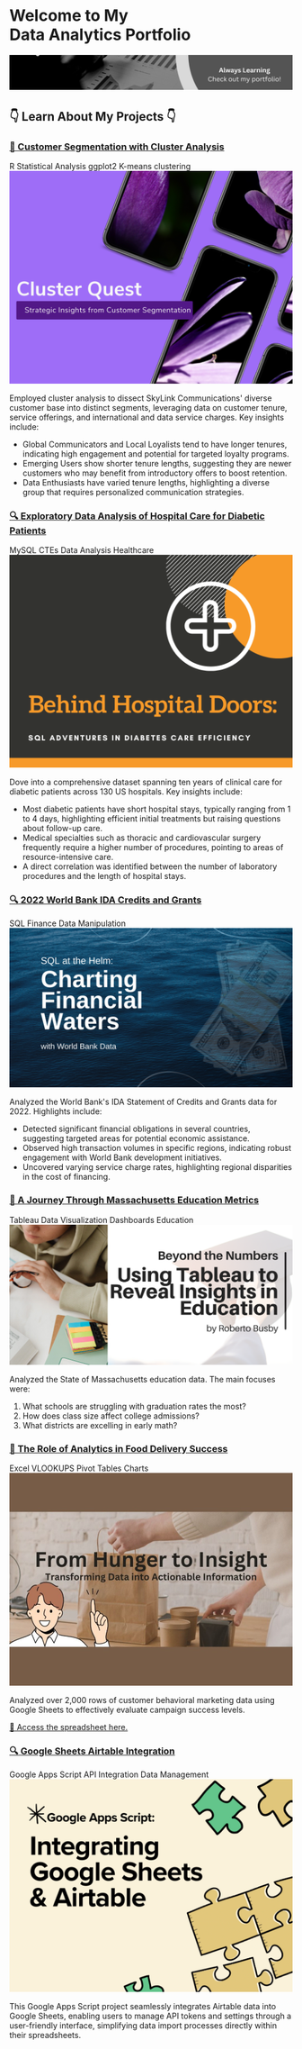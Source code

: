 <div class="index-header-container">
    <h1>Welcome to My <br> Data Analytics Portfolio</h1>  
    <img src="images/background_site.png?raw=true"/>
    <br>
    <h2>👇 Learn About My Projects 👇</h2>
</div>

<!-- Project 5: R Clusters-->
<div class="project-card" id="r-clusters">
    <h3><a href="https://github.com/RB-DataAnalyst/rb-dataanalyst.github.io/blob/master/projects/cluster.md" target="_blank">🔗 Customer Segmentation with Cluster Analysis</a></h3>
    <div class="project-skills-container">
        <span class="project-skills-label"></span>
        <div class="project-skills">
            <span class="project-skill-tag">R</span>
            <span class="project-skill-tag">Statistical Analysis</span>
            <span class="project-skill-tag">ggplot2</span> 
            <span class="project-skill-tag">K-means clustering</span>
        </div>
    </div>
    <a href="https://github.com/RB-DataAnalyst/rb-dataanalyst.github.io/blob/master/projects/cluster.md" target="_blank">
        <img src="images/cluster/cluster.png?raw=true" alt="Project Image"/>
    </a>
    <p>Employed cluster analysis to dissect SkyLink Communications' diverse customer base into distinct segments, leveraging data on customer tenure, service offerings, and international and data service charges. Key insights include:</p>
    <ul>
        <li>Global Communicators and Local Loyalists tend to have longer tenures, indicating high engagement and potential for targeted loyalty programs.</li>
        <li>Emerging Users show shorter tenure lengths, suggesting they are newer customers who may benefit from introductory offers to boost retention.</li>
        <li>Data Enthusiasts have varied tenure lengths, highlighting a diverse group that requires personalized communication strategies.</li>
    </ul>
</div>


<!-- Project 4: SQL Healthcare-->
<div class="project-card" id="sql-healthcare">
    <h3><a href="/projects/healthcare">🔍 Exploratory Data Analysis of Hospital Care for Diabetic Patients</a></h3>
    <div class="project-skills-container">
        <span class="project-skills-label"></span>
        <div class="project-skills">
            <span class="project-skill-tag">MySQL</span>
            <span class="project-skill-tag">CTEs</span>
            <span class="project-skill-tag">Data Analysis</span> 
            <span class="project-skill-tag">Healthcare</span>
        </div>
    </div>
    <a href="/projects/healthcare">
        <img src="images/SQL_health/SQL_health.png?raw=true" alt="Project Image"/>
    </a>
    <p>Dove into a comprehensive dataset spanning ten years of clinical care for diabetic patients across 130 US hospitals. Key insights include:</p>
    <ul>
        <li>Most diabetic patients have short hospital stays, typically ranging from 1 to 4 days, highlighting efficient initial treatments but raising questions about follow-up care.</li>
        <li>Medical specialties such as thoracic and cardiovascular surgery frequently require a higher number of procedures, pointing to areas of resource-intensive care.</li>
        <li>A direct correlation was identified between the number of laboratory procedures and the length of hospital stays.</li>
    </ul>
</div>

<!-- Project 3: SQL Finance -->
<div class="project-card" id="sql-finance">
    <h3><a href="/projects/bank">🔍 2022 World Bank IDA Credits and Grants</a></h3>
    <div class="project-skills-container">
        <span class="project-skills-label"></span>
        <div class="project-skills">
            <span class="project-skill-tag">SQL</span>
            <span class="project-skill-tag">Finance</span>
            <span class="project-skill-tag">Data Manipulation</span> 
        </div>
    </div>
    <a href="/projects/bank">
        <img src="images/SQL_Bank/SQLproject1.png?raw=true" alt="Project Image"/>
    </a>
    <p>Analyzed the World Bank's IDA Statement of Credits and Grants data for 2022. Highlights include:</p>
    <ul>
        <li>Detected significant financial obligations in several countries, suggesting targeted areas for potential economic assistance.</li>
        <li>Observed high transaction volumes in specific regions, indicating robust engagement with World Bank development initiatives.</li>
        <li>Uncovered varying service charge rates, highlighting regional disparities in the cost of financing.</li>
    </ul>
</div>

<!-- Project 2: Tableau Education -->
<div class="project-card" id="tableau-education">
    <h3><a href="https://www.linkedin.com/pulse/tableau-journey-through-massachusetts-education-metrics-roberto-busby-njjrc/" target="_blank">🔗 A Journey Through Massachusetts Education Metrics</a></h3>
    <div class="project-skills-container">
        <span class="project-skills-label"></span>
        <div class="project-skills">
            <span class="project-skill-tag">Tableau</span>
            <span class="project-skill-tag">Data Visualization</span>
            <span class="project-skill-tag">Dashboards</span>
            <span class="project-skill-tag">Education</span> 
        </div>
    </div>
    <a href="https://www.linkedin.com/pulse/tableau-journey-through-massachusetts-education-metrics-roberto-busby-njjrc/" target="_blank">
        <img src="images/tableau/tableau-education.png?raw=true" alt="Project Image"/>
    </a>
    <p>Analyzed the State of Massachusetts education data. The main focuses were:</p>
    <ol>
        <li>What schools are struggling with graduation rates the most?</li>
        <li>How does class size affect college admissions?</li>
        <li>What districts are excelling in early math?</li>
    </ol>
</div>

<!-- Project 1: Excel Food Delivery -->
<div class="project-card" id="excel">
    <h3><a href="https://www.linkedin.com/pulse/role-analytics-food-delivery-success-roberto-busby-foasc/" target="_blank">🔗 The Role of Analytics in Food Delivery Success 
    </a></h3>
    <div class="project-skills-container">
        <span class="project-skills-label"></span>
        <div class="project-skills">
            <span class="project-skill-tag">Excel</span>
            <span class="project-skill-tag">VLOOKUPS</span>
            <span class="project-skill-tag">Pivot Tables</span>
            <span class="project-skill-tag">Charts</span> 
        </div>
    </div>
    <a href="https://www.linkedin.com/pulse/role-analytics-food-delivery-success-roberto-busby-foasc/" target="_blank">
        <img src="images/excel/excel.JPG?raw=true" alt="Project Image"/>
    </a>
    <p>Analyzed over 2,000 rows of customer behavioral marketing data using Google Sheets to effectively evaluate campaign success levels.</p>
    <a href="https://docs.google.com/spreadsheets/d/1JZlQOhyvpybO4J6utH-7Abzs9c-5UR9QUvtl8yphjms/edit?usp=sharing">🔗 Access the spreadsheet here.</a>
</div>

<!-- Project 0: Google Apps Scripts -->
<div class="project-card" id="gas">
    <h3><a href="projects/GAS/README_GAS.md">🔍 Google Sheets Airtable Integration</a></h3>
    <div class="project-skills-container">
        <span class="project-skills-label"></span>
        <div class="project-skills">
            <span class="project-skill-tag">Google Apps Script</span>
            <span class="project-skill-tag">API Integration</span>
            <span class="project-skill-tag">Data Management</span>
        </div>
    </div>
    <a href="projects/GAS/README_GAS.md">
        <img src="images/GoogleAppsScripts/GoogleAppsScripts.png?raw=true" alt="Project Image"/>
    </a>
    <p>This Google Apps Script project seamlessly integrates Airtable data into Google Sheets, enabling users to manage API tokens and settings through a user-friendly interface, simplifying data import processes directly within their spreadsheets.</p>
</div>
